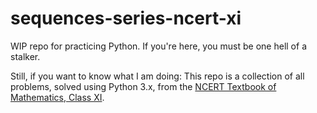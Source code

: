 # sequences-series-ncert-xi

WIP repo for practicing Python. If you're here, you must be one hell of a stalker.

Still, if you want to know what I am doing: This repo is a collection of all problems, solved using Python 3.x, from the [NCERT Textbook of Mathematics, Class XI](http://ncert.nic.in/textbook/textbook.htm?kemh1=9-16). 
